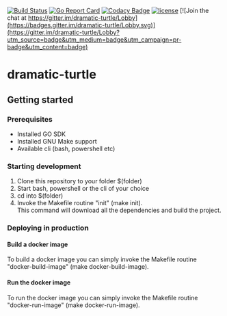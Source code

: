[![Build Status](https://travis-ci.org/HeikoAlexanderWeber/dramatic-turtle.svg?branch=master)](https://travis-ci.org/HeikoAlexanderWeber/dramatic-turtle)
[![Go Report Card](https://goreportcard.com/badge/github.com/HeikoAlexanderWeber/dramatic-turtle)](https://goreportcard.com/report/github.com/HeikoAlexanderWeber/dramatic-turtle)
[![Codacy Badge](https://api.codacy.com/project/badge/Grade/ce8860f62a4347c296f047b8ceec26a5)](https://www.codacy.com/project/HeikoAlexanderWeber/dramatic-turtle/dashboard?utm_source=github.com&amp;utm_medium=referral&amp;utm_content=HeikoAlexanderWeber/dramatic-turtle&amp;utm_campaign=Badge_Grade_Dashboard)
[![license](https://img.shields.io/badge/LICENSE-GPL%20v3.0-brightgreen.svg)](https://github.com/HeikoAlexanderWeber/dramatic-turtle/blob/master/LICENSE) [![Join the chat at https://gitter.im/dramatic-turtle/Lobby](https://badges.gitter.im/dramatic-turtle/Lobby.svg)](https://gitter.im/dramatic-turtle/Lobby?utm_source=badge&utm_medium=badge&utm_campaign=pr-badge&utm_content=badge)
# dramatic-turtle

## Getting started

### Prerequisites

* Installed GO SDK
* Installed GNU Make support
* Available cli (bash, powershell etc)

### Starting development

1. Clone this repository to your folder $(folder)
1. Start bash, powershell or the cli of your choice
1. cd into $(folder)
1. Invoke the Makefile routine "init" (make init). </br> This command will download all the dependencies and build the project.

### Deploying in production

#### Build a docker image

To build a docker image you can simply invoke the Makefile routine "docker-build-image" (make docker-build-image).

#### Run the docker image

To run the docker image you can simply invoke the Makefile routine "docker-run-image" (make docker-run-image).
